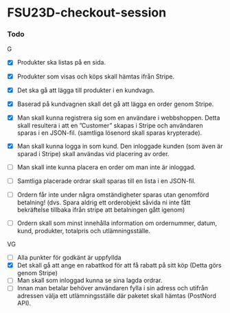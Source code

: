 # FSU23D-checkout-session

### Todo

G
- [x] Produkter ska listas på en sida.
- [x] Produkter som visas och köps skall hämtas ifrån Stripe.
- [x] Det ska gå att lägga till produkter i en kundvagn.
- [x] Baserad på kundvagnen skall det gå att lägga en order genom Stripe.
- [x] Man skall kunna registrera sig som en användare i webbshoppen. Detta skall resultera i att en ”Customer” skapas i Stripe och användaren sparas i en JSON-fil. (samtliga lösenord skall sparas krypterade).
- [x] Man skall kunna logga in som kund. Den inloggade kunden (som även är sparad i Stripe) skall användas vid placering av order.
- [ ] Man skall inte kunna placera en order om man inte är inloggad.
- [ ] Samtliga placerade ordrar skall sparas till en lista i en JSON-fil.
- [ ] Ordern får inte under några omständigheter sparas utan genomförd betalning! (dvs. Spara aldrig ett orderobjekt såvida ni inte fått bekräftelse tillbaka ifrån stripe att betalningen gått igenom)
- [ ] Ordern skall som minst innehålla information om ordernummer, datum, kund, produkter, totalpris och utlämningsställe.


VG
- [ ] Alla punkter för godkänt är uppfyllda
- [x] Det skall gå att ange en rabattkod för att få rabatt på sitt köp (Detta görs genom Stripe)
- [ ] Man skall som inloggad kunna se sina lagda ordrar.
- [ ] Innan man betalar behöver användaren fylla i sin adress och utifrån adressen välja ett utlämningsställe där paketet skall hämtas (PostNord API).
